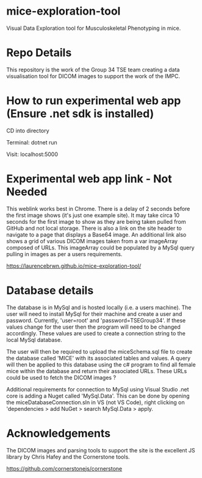 # mice-exploration-tool
Visual Data Exploration tool for Musculoskeletal Phenotyping in mice.

# Repo Details
This repository is the work of the Group 34 TSE team creating a data visualisation tool for DICOM images to support the work of the IMPC. 

# How to run experimental web app (Ensure .net sdk is installed)

CD into directory

Terminal: dotnet run

Visit: localhost:5000

# Experimental web app link - Not Needed
This weblink works best in Chrome. There is a delay of 2 seconds before the first image shows (it's just one example site). It may take circa 10 seconds for the first image to show as they are being taken pulled from GitHub and not local storage. There is also a link on the site header to navigate to a page that displays a Base64 image. An additional link also shows a grid of various DICOM images taken from a var imageArray composed of URLs. This imageArray could be populated by a MySql query pulling in images as per a users requirements.

https://laurencebrwn.github.io/mice-exploration-tool/

# Database details
The database is in MySql and is hosted locally (i.e. a users machine). The user will need to install MySql for their machine and create a user and password. Currently, 'user=root' and 'password=TSEGroup34'. If these values change for the user then the program will need to be changed accordingly. These values are used to create a connection string to the local MySql database. 

The user will then be required to upload the miceSchema.sql file to create the database called 'MICE' with its associated tables and values. A query will then be applied to this database using the c# program to find all female mice within the database and return their associated URLs. These URLs could be used to fetch the DICOM images ?

Additional requirements for connection to MySql using Visual Studio .net core is adding a Nuget called 'MySql.Data'. This can be done by opening the miceDatabaseConnection.sln in VS (not VS Code), right clicking on 'dependencies > add NuGet > search MySql.Data > apply.

# Acknowledgements
The DICOM images and parsing tools to support the site is the excellent JS library by Chris Hafey and the Cornerstone tools.

https://github.com/cornerstonejs/cornerstone


